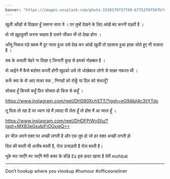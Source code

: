 ```yaml
---
banner: "https://images.unsplash.com/photo-1520179737749-b7752f6f56fb?q=80&w=1287&auto=format&fit=crop&ixlib=rb-4.0.3&ixid=M3wxMjA3fDB8MHxwaG90by1wYWdlfHx8fGVufDB8fHx8fA%3D%3D"
---
```

खुली आँखों से दिखता हूँ ज़माना सारा ये ।
पर तुम्हें देखने के लिए आंखें बंद करनी पड़ती है ।

वो जो ख़ुदकुशी करना चाहता है 
उसने जीकर भी तो देखा होगा । 

आँसू निकल पड़े ख़्वाब मैं दूर जाता हुआ उसे देख कर 
आंखें खुलीं तो एहसास हुआ इश्क़ सोते हुए भी रुलाता है ।

सब के असली चेहरे ना दिखा ए ज़िन्दगी 
कुछ से हमको मोहब्बत है ।

वो आईने मैं कैसे बर्दाश्त करती होगी खुदको 
उसे तो धोखेबाज़ लोगो से सख़्त नफ़रत थी । 

करूँ क्या के वो आए याका यक ,
निगाहों को रोकूँ या दिल को संभालूँ?

सोचता हूँ किस्से कहूँ
फ़िर सोचता हो किस से कहूँ ।

https://www.instagram.com/reel/DHS90XchSTT/?igsh=eG94bjl4c3ljYTdx

तू पिला तो रहा है पर ध्यान रहे 
मैं ज़्यादा पी लेता हूँ तो होश मैं आ जाता हूँ ।

https://www.instagram.com/reel/DHDFPiWySfu/?igsh=MXB3eGsybjFiOGxjeQ==

हर चीज़ अपने वक़्त पर अच्छी लगती है और एक तुम हो जो हर वक़्त अच्छी लगती हो

दिल की बस्ती भी अजीब बस्ती है, रोज़ उजाड़ती है रोज़ बस्ती है।

भूके मार जाएँगे मर जाएँगे मेरी कबर के कीड़े 
Es इस क़दर खाया है तेरी mohbat


---

Don‘t hookup where you vlookup
#humour #officeoneliner